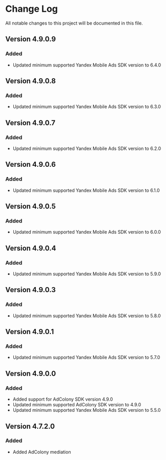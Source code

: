 # Change Log

All notable changes to this project will be documented in this file.

## Version 4.9.0.9

### Added

* Updated minimum supported Yandex Mobile Ads SDK version to 6.4.0

## Version 4.9.0.8

### Added

* Updated minimum supported Yandex Mobile Ads SDK version to 6.3.0

## Version 4.9.0.7

### Added

* Updated minimum supported Yandex Mobile Ads SDK version to 6.2.0

## Version 4.9.0.6

### Added

* Updated minimum supported Yandex Mobile Ads SDK version to 6.1.0

## Version 4.9.0.5

### Added

* Updated minimum supported Yandex Mobile Ads SDK version to 6.0.0

## Version 4.9.0.4

### Added

* Updated minimum supported Yandex Mobile Ads SDK version to 5.9.0

## Version 4.9.0.3

### Added

* Updated minimum supported Yandex Mobile Ads SDK version to 5.8.0

## Version 4.9.0.1

### Added

* Updated minimum supported Yandex Mobile Ads SDK version to 5.7.0

## Version 4.9.0.0

### Added

* Added support for AdColony SDK version 4.9.0
* Updated minimum supported AdColony SDK version to 4.9.0
* Updated minimum supported Yandex Mobile Ads SDK version to 5.5.0

## Version 4.7.2.0

### Added

* Added AdColony mediation
